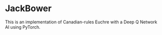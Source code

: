 # JackBower
This is an implementation of Canadian-rules Euchre with a Deep Q Network AI using PyTorch.

